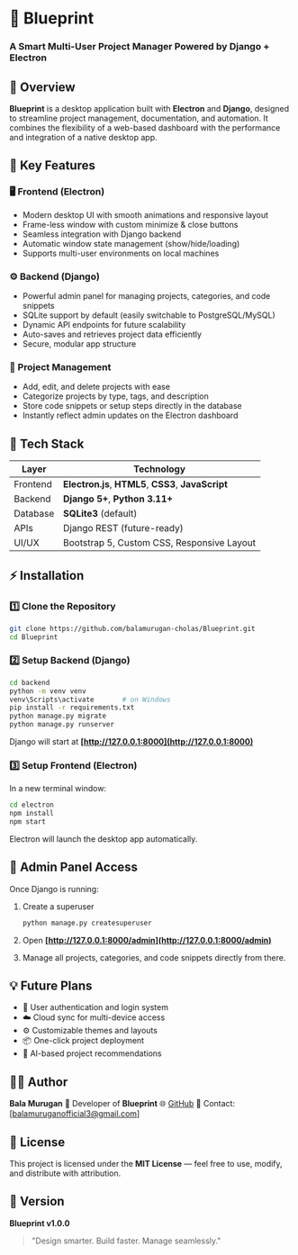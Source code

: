 # 🧩 Blueprint

### **A Smart Multi-User Project Manager Powered by Django + Electron**


## 🚀 Overview

**Blueprint** is a desktop application built with **Electron** and **Django**, designed to streamline project management, documentation, and automation.
It combines the flexibility of a web-based dashboard with the performance and integration of a native desktop app.


## 🧠 Key Features

### 🖥️ Frontend (Electron)

* Modern desktop UI with smooth animations and responsive layout
* Frame-less window with custom minimize & close buttons
* Seamless integration with Django backend
* Automatic window state management (show/hide/loading)
* Supports multi-user environments on local machines

### ⚙️ Backend (Django)

* Powerful admin panel for managing projects, categories, and code snippets
* SQLite support by default (easily switchable to PostgreSQL/MySQL)
* Dynamic API endpoints for future scalability
* Auto-saves and retrieves project data efficiently
* Secure, modular app structure

### 📁 Project Management

* Add, edit, and delete projects with ease
* Categorize projects by type, tags, and description
* Store code snippets or setup steps directly in the database
* Instantly reflect admin updates on the Electron dashboard


## 🧩 Tech Stack

| Layer    | Technology                                           |
| -------- | ---------------------------------------------------- |
| Frontend | **Electron.js**, **HTML5**, **CSS3**, **JavaScript** |
| Backend  | **Django 5+**, **Python 3.11+**                      |
| Database | **SQLite3** (default)                                |
| APIs     | Django REST (future-ready)                           |
| UI/UX    | Bootstrap 5, Custom CSS, Responsive Layout           |


## ⚡ Installation

### 1️⃣ Clone the Repository

```bash
git clone https://github.com/balamurugan-cholas/Blueprint.git
cd Blueprint
```

### 2️⃣ Setup Backend (Django)

```bash
cd backend
python -m venv venv
venv\Scripts\activate       # on Windows
pip install -r requirements.txt
python manage.py migrate
python manage.py runserver
```

Django will start at **[http://127.0.0.1:8000](http://127.0.0.1:8000)**


### 3️⃣ Setup Frontend (Electron)

In a new terminal window:

```bash
cd electron
npm install
npm start
```

Electron will launch the desktop app automatically.


## 🧱 Admin Panel Access

Once Django is running:

1. Create a superuser

   ```bash
   python manage.py createsuperuser
   ```
2. Open **[http://127.0.0.1:8000/admin](http://127.0.0.1:8000/admin)**
3. Manage all projects, categories, and code snippets directly from there.


## 💡 Future Plans

* 🔐 User authentication and login system
* ☁️ Cloud sync for multi-device access
* ⚙️ Customizable themes and layouts
* 📦 One-click project deployment
* 🧠 AI-based project recommendations


## 🧑‍💻 Author

**Bala Murugan**
💼 Developer of **Blueprint**
🌐 [GitHub](https://github.com/<Balamurugan-cholas>)
📧 Contact: [[balamuruganofficial3@gmail.com](mailto:balamuruganofficial3@gmail.com)]


## 📜 License

This project is licensed under the **MIT License** — feel free to use, modify, and distribute with attribution.


## 🏁 Version

**Blueprint v1.0.0**

> "Design smarter. Build faster. Manage seamlessly."

